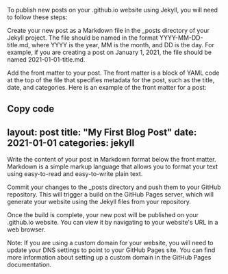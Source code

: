 To publish new posts on your .github.io website using Jekyll, you will need to follow these steps:

Create your new post as a Markdown file in the _posts directory of your Jekyll project. The file should be named in the format YYYY-MM-DD-title.md, where YYYY is the year, MM is the month, and DD is the day. For example, if you are creating a post on January 1, 2021, the file should be named 2021-01-01-title.md.

Add the front matter to your post. The front matter is a block of YAML code at the top of the file that specifies metadata for the post, such as the title, date, and categories. Here is an example of the front matter for a post:

Copy code
---
layout: post
title: "My First Blog Post"
date: 2021-01-01
categories: jekyll
---
Write the content of your post in Markdown format below the front matter. Markdown is a simple markup language that allows you to format your text using easy-to-read and easy-to-write plain text.

Commit your changes to the _posts directory and push them to your GitHub repository. This will trigger a build on the GitHub Pages server, which will generate your website using the Jekyll files from your repository.

Once the build is complete, your new post will be published on your .github.io website. You can view it by navigating to your website's URL in a web browser.

Note: If you are using a custom domain for your website, you will need to update your DNS settings to point to your GitHub Pages site. You can find more information about setting up a custom domain in the GitHub Pages documentation.